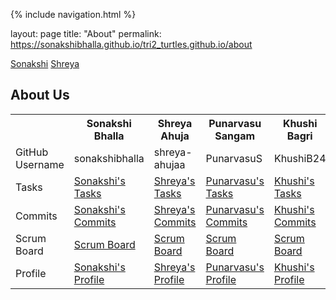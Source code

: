 {% include navigation.html %}


layout: page
title: "About"
permalink: https://sonakshibhalla.github.io/tri2_turtles.github.io/about

[Sonakshi](https://sonakshibhalla.github.io/tri2_turtles.github.io/sonakshi)
[Shreya](https://sonakshibhalla.github.io/tri2_turtles.github.io/shreya)

## About Us

<table>
  <tr>
    <th> </th>
    <th>Sonakshi Bhalla</th>
    <th>Shreya Ahuja</th>
    <th>Punarvasu Sangam</th>
    <th>Khushi Bagri</th>
  </tr>
  <tr>
    <td>GitHub Username</td>
    <td>sonakshibhalla</td>
    <td>shreya-ahujaa</td>
    <td>PunarvasuS</td>
    <td>KhushiB24</td>
  </tr>
  <tr>
    <td>Tasks</td>
    <td><a href="https://github.com/sonakshibhalla/tri2turtles/issues?q=assignee%3Asonakshibhalla">Sonakshi's Tasks</a></td>
    <td><a href="https://github.com/sonakshibhalla/tri2turtles/issues?q=assignee%3Ashreya-ahujaa">Shreya's Tasks</a></td>
    <td><a href="https://github.com/sonakshibhalla/tri2turtles/issues?q=assignee%3APunarvasuS">Punarvasu's Tasks</a></td>
    <td><a href="https://github.com/sonakshibhalla/tri2turtles/issues?q=assignee%3AKhushiB24">Khushi's Tasks</a></td>
   <tr>
    <td>Commits</td>
    <td><a href="https://github.com/sonakshibhalla/tri2turtles/commits?author=sonakshibhalla">Sonakshi's Commits</a></td>
    <td><a href="https://github.com/sonakshibhalla/tri2turtles/commits?author=shreya-ahujaa">Shreya's Commits</a></td>
    <td><a href="https://github.com/sonakshibhalla/tri2turtles/commits?author=PunarvasuS">Punarvasu's Commits</a></td>
    <td><a href="https://github.com/sonakshibhalla/tri2turtles/commits?author=KhushiB24">Khushi's Commits</a></td>
  </tr>
   <tr>
    <td>Scrum Board</td>
     <td><a href="https://github.com/sonakshibhalla/tri2turtles/projects/1?card_filter_query=assignee%3Ashreya-ahujaa">Scrum Board</a> </td>
     <td><a href="https://github.com/sonakshibhalla/tri2turtles/projects/1?card_filter_query=assignee%3Asonakshibhalla">Scrum Board</a> </td>
     <td><a href="https://github.com/sonakshibhalla/tri2turtles/projects/1?card_filter_query=assignee%3APunarvasuS">Scrum Board</a> </td>
     <td><a href="https://github.com/sonakshibhalla/tri2turtles/projects/1?card_filter_query=assignee%3AKhushiB24">Scrum Board</a> </td>
  </tr>
   <tr>
    <td>Profile</td>
    <td><a href="https://github.com/sonakshibhalla">Sonakshi's Profile</a></td>
    <td><a href="https://github.com/shreya-ahujaa">Shreya's Profile</a></td>
    <td><a href="https://github.com/PunarvasuS">Punarvasu's Profile</a></td>
    <td><a href="https://github.com/KhushiB24">Khushi's Profile</a></td>
  </tr>
